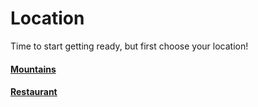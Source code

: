 # Location
Time to start getting ready, but first choose your location!

#### [Mountains](mountains.md)
#### [Restaurant](restaurant.md)